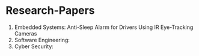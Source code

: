 # Research-Papers

1. Embedded Systems: Anti-Sleep Alarm for Drivers Using IR Eye-Tracking Cameras
2. Software Engineering:
3. Cyber Security:

